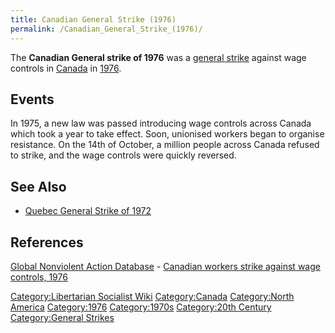 ```yaml
---
title: Canadian General Strike (1976)
permalink: /Canadian_General_Strike_(1976)/
---
```


The **Canadian General strike of 1976** was a [general
strike](List_of_General_Strikes "wikilink") against wage controls in
[Canada](Canada "wikilink") in
[1976](Timeline_of_Libertarian_Socialism_in_North_America "wikilink").

## Events

In 1975, a new law was passed introducing wage controls across Canada
which took a year to take effect. Soon, unionised workers began to
organise resistance. On the 14th of October, a million people across
Canada refused to strike, and the wage controls were quickly reversed.

## See Also

- [Quebec General Strike of
  1972](Quebec_General_Strike_(1972) "wikilink")

## References

[Global Nonviolent Action
Database](Global_Nonviolent_Action_Database "wikilink") - [Canadian
workers strike against wage controls,
1976](https://nvdatabase.swarthmore.edu/content/canadian-workers-strike-against-wage-controls-1976)

[Category:Libertarian Socialist
Wiki](Category:Libertarian_Socialist_Wiki "wikilink")
[Category:Canada](Category:Canada "wikilink") [Category:North
America](Category:North_America "wikilink")
[Category:1976](Category:1976 "wikilink")
[Category:1970s](Category:1970s "wikilink") [Category:20th
Century](Category:20th_Century "wikilink") [Category:General
Strikes](Category:General_Strikes "wikilink")
